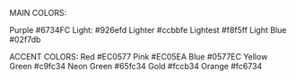 MAIN COLORS:

Purple #6734FC
                Light: #926efd       Lighter #ccbbfe       Lightest #f8f5ff
Light Blue #02f7db




ACCENT COLORS:
Red #EC0577
Pink #EC05EA
Blue #0577EC
Yellow Green #c9fc34
Neon Green #65fc34
Gold #fccb34
Orange #fc6734

